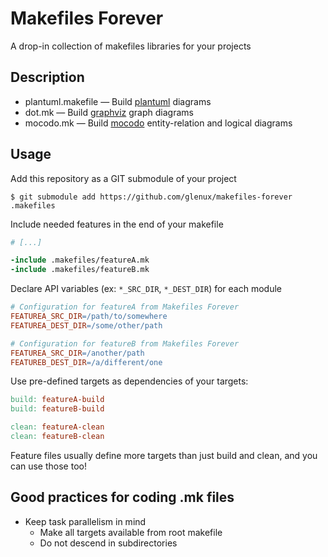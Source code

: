 # Makefiles Forever

A drop-in collection of makefiles libraries for your projects

## Description

* plantuml.makefile — Build [plantuml](https://plantuml.com/) diagrams
* dot.mk — Build [graphviz](https://graphviz.org/) graph diagrams
* mocodo.mk — Build [mocodo](http://mocodo.wingi.net/) entity-relation and logical diagrams

## Usage

Add this repository as a GIT submodule of your project

```shell-session
$ git submodule add https://github.com/glenux/makefiles-forever .makefiles
```

Include needed features in the end of your makefile

```makefile
# [...]

-include .makefiles/featureA.mk
-include .makefiles/featureB.mk  
```

Declare API variables (ex: `*_SRC_DIR`, `*_DEST_DIR`) for each module

```makefile
# Configuration for featureA from Makefiles Forever
FEATUREA_SRC_DIR=/path/to/somewhere
FEATUREA_DEST_DIR=/some/other/path

# Configuration for featureB from Makefiles Forever
FEATUREA_SRC_DIR=/another/path
FEATUREB_DEST_DIR=/a/different/one
```

Use pre-defined targets as dependencies of your targets:

```makefile
build: featureA-build
build: featureB-build

clean: featureA-clean
clean: featureB-clean
```

Feature files usually define more targets than just build and clean, and you
can use those too!


## Good practices for coding .mk files

* Keep task parallelism in mind
  * Make all targets available from root makefile 
  * Do not descend in subdirectories


